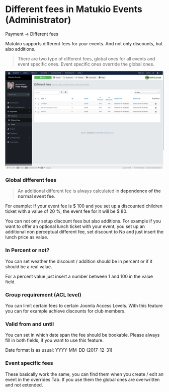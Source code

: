 # Different fees in Matukio Events (Administrator)

Payment -> Different fees

Matukio supports different fees for your events. And not only discounts, but also additions.

> There are two type of different fees, global ones for all events and event specific ones. Event specific ones override the global ones.

![](different-fees.jpeg)

### Global different fees

> An additional different fee is always calculated in **dependence of the normal event fee**. 

For example: If your event fee is $ 100 and you set up a discounted children ticket with a value of 20 %, the event fee for it will be $ 80.

You can not only setup discount fees but also additions. For example if you want to offer an optional lunch ticket with your event, you set up an additional non perceptual different fee, set discount to No and just insert the lunch price as value.

### In Percent or not?

You can set weather the discount / addition should be in percent or if it should be a real value.

For a percent value just insert a number between 1 and 100 in the value field.

### Group requirement (ACL level)

You can limit certain fees to certain Joomla Access Levels. With this feature you can for example achieve discounts for club members.

### Valid from and until

You can set in which date span the fee should be bookable. Please always fill in both fields, if you want to use this feature.

Date format is as usual: YYYY-MM-DD (2017-12-31)

### Event specific fees

These basically work the same, you can find them when you create / edit an event in the overrides Tab. If you use them the global ones are overwritten and not extended.



